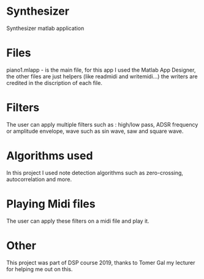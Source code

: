 # Synthesizer
Synthesizer matlab application 
# Files
piano1.mlapp - is the main file, for this app I used the Matlab App Designer, the other files are just helpers (like readmidi and writemidi...) the writers are credited in the discription of each file.
# Filters
The user can apply multiple filters such as : high/low pass, ADSR frequency or amplitude envelope, wave such as sin wave, saw and square wave.
# Algorithms used
In this project I used note detection algorithms such as zero-crossing, autocorrelation and more.
# Playing Midi files
The user can apply these filters on a midi file and play it.
# Other
This project was part of DSP course 2019, thanks to Tomer Gal my lecturer for helping me out on this.
